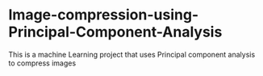 # Image-compression-using-Principal-Component-Analysis
This is a machine Learning project that uses Principal component analysis to compress images
